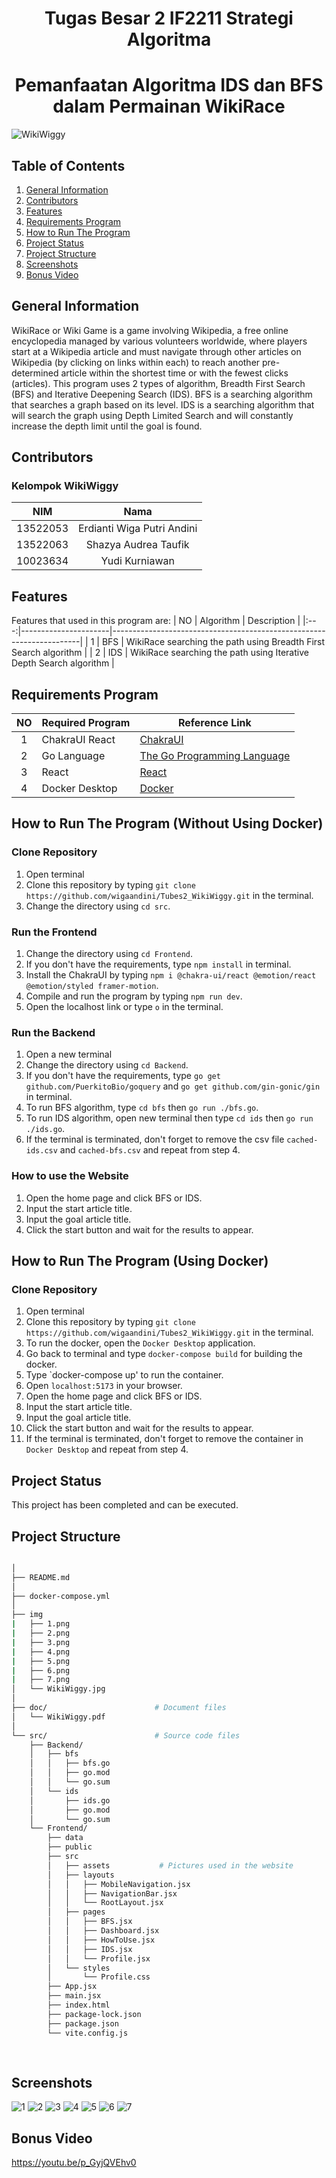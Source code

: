 <h1 align="center"> Tugas Besar 2 IF2211 Strategi Algoritma </h1>
<h1 align="center">  Pemanfaatan Algoritma IDS dan BFS dalam Permainan WikiRace </h1>

![WikiWiggy](img/WikiWiggy.jpg)

## Table of Contents
1. [General Information](#general-information)
2. [Contributors](#contributors)
3. [Features](#features)
4. [Requirements Program](#required_program)
5. [How to Run The Program](#how-to-run-the-program)
6. [Project Status](#project-status)
7. [Project Structure](#project-structure)
8. [Screenshots](#screenshots)
9. [Bonus Video](#bonus-video)


## General Information
WikiRace or Wiki Game is a game involving Wikipedia, a free online encyclopedia managed by various volunteers worldwide, where players start at a Wikipedia article and must navigate through other articles on Wikipedia (by clicking on links within each) to reach another pre-determined article within the shortest time or with the fewest clicks (articles). This program uses 2 types of algorithm, Breadth First Search (BFS) and Iterative Deepening Search (IDS). BFS is a searching algorithm that searches a graph based on its level. IDS is a searching algorithm that will search the graph using Depth Limited Search and will constantly increase the depth limit until the goal is found.


## Contributors
### **Kelompok WikiWiggy**
|   NIM    |                  Nama                  |
| :------: | :------------------------------------: |
| 13522053 |       Erdianti Wiga Putri Andini       |
| 13522063 |         Shazya Audrea Taufik           |
| 10023634 |            Yudi Kurniawan              |


## Features
Features that used in this program are:
| NO  | Algorithm            | Description                                                          |
|:---:|----------------------|----------------------------------------------------------------------|
| 1   | BFS                  | WikiRace searching the path using Breadth First Search algorithm     |
| 2   | IDS                  | WikiRace searching the path using Iterative Depth Search algorithm   |


## Requirements Program
|   NO   |  Required Program                  |                           Reference Link                            |
| :----: | ---------------------------------- |---------------------------------------------------------------------|
|   1    | ChakraUI React                     | [ChakraUI](https://v2.chakra-ui.com/)                               |                            
|   2    | Go Language                        | [The Go Programming Language](https://go.dev)                       |
|   3    | React                              | [React](https://react.dev)                                          |
|   4    | Docker Desktop                     | [Docker](https://www.docker.com/products/docker-desktop/)           |


## How to Run The Program (Without Using Docker)
### Clone Repository
1. Open terminal
2. Clone this repository by typing `git clone https://github.com/wigaandini/Tubes2_WikiWiggy.git` in the terminal.
3. Change the directory using `cd src`.
### Run the Frontend
1. Change the directory using `cd Frontend`.
2. If you don't have the requirements, type `npm install` in terminal.
3. Install the ChakraUI by typing `npm i @chakra-ui/react @emotion/react @emotion/styled framer-motion`.
4. Compile and run the program by typing `npm run dev`.
5. Open the localhost link or type `o` in the terminal.
### Run the Backend
1. Open a new terminal
2. Change the directory using `cd Backend`.
3. If you don't have the requirements, type `go get github.com/PuerkitoBio/goquery` and  `go get github.com/gin-gonic/gin` in terminal.
4. To run BFS algorithm, type `cd bfs` then `go run ./bfs.go`.
5. To run IDS algorithm, open new terminal then type `cd ids` then `go run ./ids.go`.
6. If the terminal is terminated, don't forget to remove the csv file `cached-ids.csv` and `cached-bfs.csv` and repeat from step 4.
### How to use the Website
1. Open the home page and click BFS or IDS.
2. Input the start article title.
3. Input the goal article title.
4. Click the start button and wait for the results to appear.


## How to Run The Program (Using Docker)
### Clone Repository
1. Open terminal
2. Clone this repository by typing `git clone https://github.com/wigaandini/Tubes2_WikiWiggy.git` in the terminal.
3. To run the docker, open the `Docker Desktop` application.
4. Go back to terminal and type `docker-compose build` for building the docker.
5. Type `docker-compose up' to run the container.
6. Open `localhost:5173` in your browser.
7. Open the home page and click BFS or IDS.
8. Input the start article title.
9. Input the goal article title.
10. Click the start button and wait for the results to appear.
11. If the terminal is terminated, don't forget to remove the container in `Docker Desktop` and repeat from step 4.


## Project Status
This project has been completed and can be executed.


## Project Structure
```bash

│
├── README.md
│
├── docker-compose.yml
│
├── img
|   ├── 1.png
|   ├── 2.png
|   ├── 3.png
|   ├── 4.png
|   ├── 5.png
|   ├── 6.png
|   ├── 7.png
│   └── WikiWiggy.jpg
│
├── doc/                        # Document files
│   └── WikiWiggy.pdf
│
└── src/                        # Source code files
    ├── Backend/                
    │   ├── bfs
    │   │   ├── bfs.go
    │   │   ├── go.mod
    │   │   └── go.sum
    │   └── ids
    │       ├── ids.go
    │       ├── go.mod
    │       └── go.sum
    └── Frontend/                
        ├── data 
        ├── public
        ├── src
        │   ├── assets           # Pictures used in the website
        │   ├── layouts
        │   │   ├── MobileNavigation.jsx
        │   │   ├── NavigationBar.jsx
        │   │   └── RootLayout.jsx
        │   ├── pages
        │   │   ├── BFS.jsx
        │   │   ├── Dashboard.jsx
        │   │   ├── HowToUse.jsx
        │   │   ├── IDS.jsx
        │   │   └── Profile.jsx
        │   └── styles
        │       └── Profile.css
        ├── App.jsx
        ├── main.jsx
        ├── index.html
        ├── package-lock.json
        ├── package.json
        └── vite.config.js
                                   
        
```

## Screenshots
![1](img/1.png)
![2](img/2.png)
![3](img/3.png)
![4](img/4.png)
![5](img/5.png)
![6](img/6.png)
![7](img/7.png)


## Bonus Video
https://youtu.be/p_GyjQVEhv0